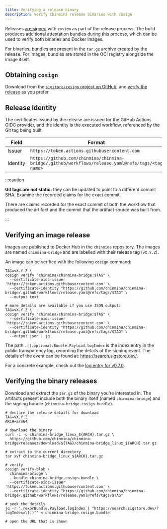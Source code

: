 ```yaml
---
title: Verifying a release binary
description: Verify Chinmina release binaries with cosign
---
```


Releases [are signed](./releases.md) with `cosign` as part of the release
process. The build produces additional attestation bundles during this process,
which can be used to verify both binaries and Docker images.

For binaries, bundles are present in the `tar.gz` archive created by the
release. For images, bundles are stored in the OCI registry alongside the image
itself.

## Obtaining `cosign`

Download from the [`sigstore/cosign` project on GitHub][cosign-download], and
[verify the release][cosign-verify] as you prefer.

[cosign-download]: https://github.com/sigstore/cosign?tab=readme-ov-file#installation
[cosign-verify]: https://docs.sigstore.dev/cosign/system_config/installation/#verifying-cosign-releases

## Release identity

The certificates issued by the release are issued for the GitHub Actions OIDC
provider, and the identity is the executed workflow, referenced by the Git tag
being built.

| Field    | Format                                                                                            |
| -------- | ------------------------------------------------------------------------------------------------- |
| Issuer   | `https://token.actions.githubusercontent.com`                                                     |
| Identity | `https://github.com/chinmina/chinmina-bridge/.github/workflows/release.yaml@refs/tags/<tag name>` |

:::caution

**Git tags are not static:** they can be updated to point to a different
commit SHA. Examine the recorded claims for the exact commit.

There are claims recorded for the exact commit of both the workflow that
produced the artifact and the commit that the artifact source was built from.

:::

## Verifying an image release

Images are published to Docker Hub in the `chinmina` repository. The images are
named `chinmina-bridge` and are labelled with their release tag (`vX.Y.Z`).

An image can be verified with the following `cosign` command:

```shell
TAG=vX.Y.Z \
cosign verify "chinmina/chinmina-bridge:$TAG" \
  --certificate-oidc-issuer 'https://token.actions.githubusercontent.com' \
  --certificate-identity "https://github.com/chinmina/chinmina-bridge/.github/workflows/release.yaml@refs/tags/$TAG" \
  --output text

# more details are available if you use JSON output:
TAG=vX.Y.Z \
cosign verify "chinmina/chinmina-bridge:$TAG" \
  --certificate-oidc-issuer 'https://token.actions.githubusercontent.com' \
  --certificate-identity "https://github.com/chinmina/chinmina-bridge/.github/workflows/release.yaml@refs/tags/$TAG" \
  --output json | jq
```

The path `.[].optional.Bundle.Payload.logIndex` is the index entry in the public
transparency log, recording the details of the signing event. The details of the
event can be found at: https://search.sigstore.dev/.

For a concrete example, check out the [log entry for
v0.7.0](https://search.sigstore.dev/?logIndex=137373725).

## Verifying the binary releases

Download and extract the `tar.gz` of the binary you're interested in. The
artifacts present include both the binary itself (named `chinmina-bridge`) and
the signing bundle (`chinmina-bridge.cosign.bundle`).

```shell
# declare the release details for download
TAG=vX.Y.Z
ARCH=arm64

# download the binary
curl -L -o chinmina-bridge_linux_${ARCH}.tar.gz \
  https://github.com/chinmina/chinmina-bridge/releases/download/${TAG}/chinmina-bridge_linux_${ARCH}.tar.gz

# extract to the current directory
tar xvf chinmina-bridge_linux_${ARCH}.tar.gz

# verify
cosign verify-blob \
  chinmina-bridge \
  --bundle chinmina-bridge.cosign.bundle \
  --certificate-oidc-issuer 'https://token.actions.githubusercontent.com' \
  --certificate-identity "https://github.com/chinmina/chinmina-bridge/.github/workflows/release.yaml@refs/tags/$TAG"

# peek the details
jq -r '.rekorBundle.Payload.logIndex | "https://search.sigstore.dev/?logIndex=\(.)"' < chinmina-bridge.cosign.bundle

# open the URL that is shown
```
